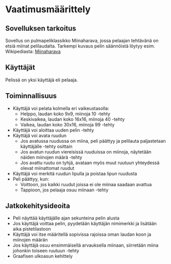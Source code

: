 # Vaatimusmäärittely

## Sovelluksen tarkoitus

Sovellus on pulmapeliklassikko Miinaharava, jossa pelaajan tehtävänä on etsiä miinat pelilaudalta. Tarkempi kuvaus pelin säännöistä löytyy esim. Wikipediasta:
[Miinaharava](https://fi.wikipedia.org/wiki/Miinaharava_(peli))

## Käyttäjät

Pelissä on yksi käyttäjä eli pelaaja.

## Toiminnallisuus

- Käyttäjä voi pelata kolmella eri vaikeustasolla:
  - Helppo, laudan koko 9x9, miinoja 10 -tehty
  - Keskivaikea, laudan koko 16x16, miinoja 40 -tehty
  - Vaikea, laudan koko 30x16, miinoja 99 -tehty
- Käyttäjä voi aloittaa uuden pelin -tehty
- Käyttäjä voi avata ruudun
  - Jos avatussa ruudussa on miina, peli päättyy ja pelilauta paljastetaan käyttäjälle -tehty osittain
  - Jos avatun ruudun viereisissä ruuduissa on miinoja, näytetään näiden miinojen määrä -tehty
  - Jos avattu ruutu on tyhjä, avataan myös muut ruutuun yhteydessä olevat miinattomat ruudut
- Käyttäjä voi merkitä ruudun lipulla ja poistaa lipun ruudusta
- Peli päättyy, kun:
  - Voittoon, jos kaikki ruudut joissa ei ole miinaa saadaan avattua
  - Tappioon, jos pelaaja osuu miinaan -tehty

## Jatkokehitysideoita

- Peli näyttää käyttäjälle ajan sekunteina pelin alusta
- Jos käyttäjä voittaa pelin, pyydetään käyttäjän nimimerkki ja lisätään aika pistetilastoon
- Käyttäjä voi itse määritellä sopivissa rajoissa oman laudan koon ja miinojen määrän
- Jos käyttäjä osuu ensimmäisellä arvauksella miinaan, siirretään miina johonkin toiseen ruutuun -tehty
- Graafisen ulkoasun kehittely
